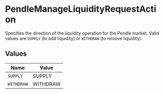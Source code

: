 # PendleManageLiquidityRequestAction

Specifies the direction of the liquidity operation for the Pendle market. Valid values are `SUPPLY` (to add liquidity) or `WITHDRAW` (to remove liquidity).


## Values

| Name       | Value      |
| ---------- | ---------- |
| `SUPPLY`   | SUPPLY     |
| `WITHDRAW` | WITHDRAW   |